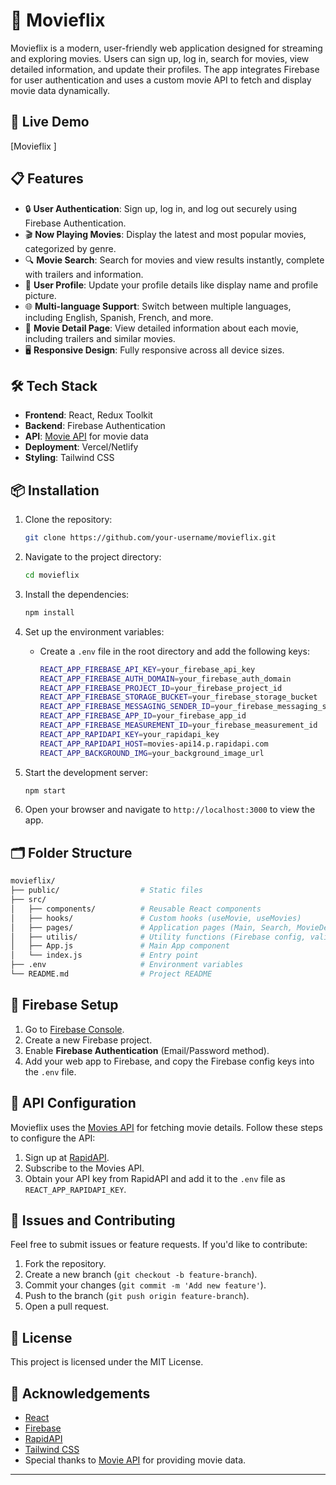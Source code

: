 
# 🎥 Movieflix

Movieflix is a modern, user-friendly web application designed for streaming and exploring movies. Users can sign up, log in, search for movies, view detailed information, and update their profiles. The app integrates Firebase for user authentication and uses a custom movie API to fetch and display movie data dynamically.

## 🚀 Live Demo

[Movieflix ]

## 📋 Features

- 🔒 **User Authentication**: Sign up, log in, and log out securely using Firebase Authentication.
- 🎬 **Now Playing Movies**: Display the latest and most popular movies, categorized by genre.
- 🔍 **Movie Search**: Search for movies and view results instantly, complete with trailers and information.
- 📝 **User Profile**: Update your profile details like display name and profile picture.
- 🌐 **Multi-language Support**: Switch between multiple languages, including English, Spanish, French, and more.
- 🎥 **Movie Detail Page**: View detailed information about each movie, including trailers and similar movies.
- 🖥️ **Responsive Design**: Fully responsive across all device sizes.

## 🛠️ Tech Stack

- **Frontend**: React, Redux Toolkit
- **Backend**: Firebase Authentication
- **API**: [Movie API](https://rapidapi.com/movies-api14) for movie data
- **Deployment**: Vercel/Netlify
- **Styling**: Tailwind CSS

## 📦 Installation

1. Clone the repository:
   ```bash
   git clone https://github.com/your-username/movieflix.git
   ```

2. Navigate to the project directory:
   ```bash
   cd movieflix
   ```

3. Install the dependencies:
   ```bash
   npm install
   ```

4. Set up the environment variables:
   - Create a `.env` file in the root directory and add the following keys:
     ```bash
     REACT_APP_FIREBASE_API_KEY=your_firebase_api_key
     REACT_APP_FIREBASE_AUTH_DOMAIN=your_firebase_auth_domain
     REACT_APP_FIREBASE_PROJECT_ID=your_firebase_project_id
     REACT_APP_FIREBASE_STORAGE_BUCKET=your_firebase_storage_bucket
     REACT_APP_FIREBASE_MESSAGING_SENDER_ID=your_firebase_messaging_sender_id
     REACT_APP_FIREBASE_APP_ID=your_firebase_app_id
     REACT_APP_FIREBASE_MEASUREMENT_ID=your_firebase_measurement_id
     REACT_APP_RAPIDAPI_KEY=your_rapidapi_key
     REACT_APP_RAPIDAPI_HOST=movies-api14.p.rapidapi.com
     REACT_APP_BACKGROUND_IMG=your_background_image_url
     ```

5. Start the development server:
   ```bash
   npm start
   ```

6. Open your browser and navigate to `http://localhost:3000` to view the app.

## 🗂️ Folder Structure

```bash
movieflix/
├── public/                  # Static files
├── src/
│   ├── components/          # Reusable React components
│   ├── hooks/               # Custom hooks (useMovie, useMovies)
│   ├── pages/               # Application pages (Main, Search, MovieDetail, etc.)
│   ├── utilis/              # Utility functions (Firebase config, validation, constants,store)
│   ├── App.js               # Main App component
│   └── index.js             # Entry point
├── .env                     # Environment variables
└── README.md                # Project README
```

## 🔑 Firebase Setup

1. Go to [Firebase Console](https://console.firebase.google.com/).
2. Create a new Firebase project.
3. Enable **Firebase Authentication** (Email/Password method).
4. Add your web app to Firebase, and copy the Firebase config keys into the `.env` file.


## 🔧 API Configuration

Movieflix uses the [Movies API](https://rapidapi.com/movies-api14) for fetching movie details. Follow these steps to configure the API:

1. Sign up at [RapidAPI](https://rapidapi.com/).
2. Subscribe to the Movies API.
3. Obtain your API key from RapidAPI and add it to the `.env` file as `REACT_APP_RAPIDAPI_KEY`.


## 🐛 Issues and Contributing

Feel free to submit issues or feature requests. If you'd like to contribute:
1. Fork the repository.
2. Create a new branch (`git checkout -b feature-branch`).
3. Commit your changes (`git commit -m 'Add new feature'`).
4. Push to the branch (`git push origin feature-branch`).
5. Open a pull request.

## 📜 License

This project is licensed under the MIT License.

## 🙌 Acknowledgements

- [React](https://reactjs.org/)
- [Firebase](https://firebase.google.com/)
- [RapidAPI](https://rapidapi.com/)
- [Tailwind CSS](https://tailwindcss.com/)
- Special thanks to [Movie API](https://rapidapi.com/movies-api14) for providing movie data.

---

